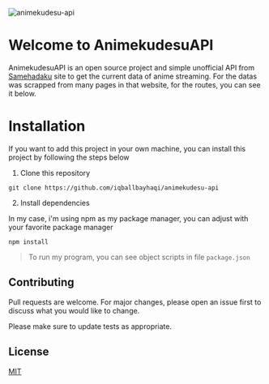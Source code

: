 ![animekudesu-api](https://socialify.git.ci/iqballbayhaqi/animekudesu-api/image?forks=1&issues=1&language=1&name=1&owner=1&pulls=1&stargazers=1&theme=Light)

# Welcome to AnimekudesuAPI

AnimekudesuAPI is an open source project and simple unofficial API from [Samehadaku](https://samehadaku.email/) site to get the current data of anime streaming. For the datas was scrapped from many pages in that website, for the routes, you can see it below.

# Installation
If you want to add this project in your own machine, you can install this project by following the steps below

1. Clone this repository
```
git clone https://github.com/iqballbayhaqi/animekudesu-api
```
2. Install dependencies

In my case, i'm using npm as my package manager, you can adjust with your favorite package manager

```
npm install
```

> To run my program, you can see object scripts in file `package.json`

## Contributing

Pull requests are welcome. For major changes, please open an issue first
to discuss what you would like to change.

Please make sure to update tests as appropriate.

## License

[MIT](https://choosealicense.com/licenses/mit/)